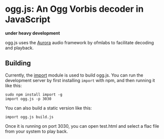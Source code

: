 ogg.js: An Ogg Vorbis decoder in JavaScript
=====================================

**under heavy development**

ogg.js uses the [Aurora](https://github.com/ofmlabs/aurora.js) audio framework by ofmlabs to facilitate decoding and playback.

## Building

Currently, the [import](https://github.com/devongovett/import) module is used to build ogg.js.  You can run the development server by first installing `import` with npm, and then running it like this:

    sudo npm install import -g
    import ogg.js -p 3030

You can also build a static version like this:

    import ogg.js build.js

Once it is running on port 3030, you can open test.html and select a flac file from your system to play back.

